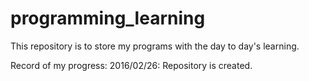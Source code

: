 # programming_learning
This repository is to store my programs with the day to day's learning. 

Record of my progress:
2016/02/26: Repository is created.
